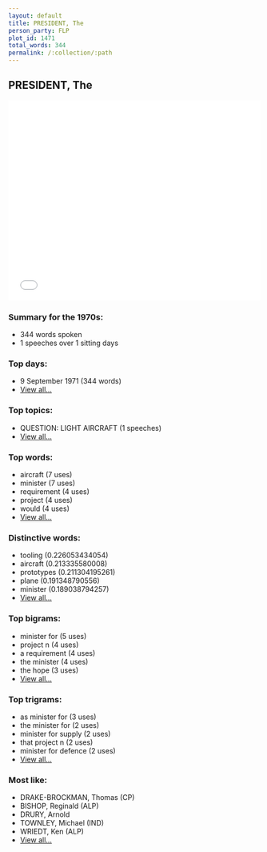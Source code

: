```yaml
---
layout: default
title: PRESIDENT, The
person_party: FLP
plot_id: 1471
total_words: 344
permalink: /:collection/:path
---
```


## PRESIDENT, The

<iframe width="100%" height="400" frameborder="0" scrolling="no" src="//plot.ly/~wragge/1471.embed"></iframe>


### Summary for the 1970s:

* 344 words spoken
* 1 speeches over 1 sitting days


### Top days:

* 9 September 1971 (344 words)
* [View all...](days/)


### Top topics:

* QUESTION: LIGHT AIRCRAFT (1 speeches)
* [View all...](topics/)


### Top words:

* aircraft (7 uses)
* minister (7 uses)
* requirement (4 uses)
* project (4 uses)
* would (4 uses)
* [View all...](words/)


### Distinctive words:

* tooling (0.226053434054)
* aircraft (0.213335580008)
* prototypes (0.211304195261)
* plane (0.191348790556)
* minister (0.189038794257)
* [View all...](sig_words/)


### Top bigrams:

* minister for (5 uses)
* project n (4 uses)
* a requirement (4 uses)
* the minister (4 uses)
* the hope (3 uses)
* [View all...](bigrams/)


### Top trigrams:

* as minister for (3 uses)
* the minister for (2 uses)
* minister for supply (2 uses)
* that project n (2 uses)
* minister for defence (2 uses)
* [View all...](trigrams/)


### Most like:

* DRAKE-BROCKMAN, Thomas (CP)
* BISHOP, Reginald (ALP)
* DRURY, Arnold 
* TOWNLEY, Michael (IND)
* WRIEDT, Ken (ALP)
* [View all...](similarities/)
